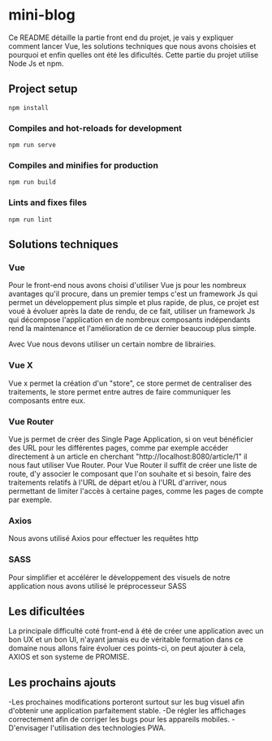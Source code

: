 # mini-blog

Ce README détaille la partie front end du projet, je vais y expliquer
comment lancer Vue, les solutions techniques que nous avons choisies et pourquoi et enfin quelles ont été les dificultés.
Cette partie du projet utilise Node Js et npm.

## Project setup
```
npm install 
```

### Compiles and hot-reloads for development
```
npm run serve
```

### Compiles and minifies for production
```
npm run build
```

### Lints and fixes files
```
npm run lint
```

## Solutions techniques
### Vue
Pour le front-end nous avons choisi d'utiliser Vue js pour les nombreux avantages qu'il procure, dans un premier temps c'est un framework Js qui permet un développement plus simple et plus rapide, de plus, ce projet est voué à évoluer après la date de rendu, de ce fait, utiliser un framework Js qui décompose l'application en de nombreux composants indépendants rend la maintenance et l'amélioration de ce dernier beaucoup plus simple.

Avec Vue nous devons utiliser un certain nombre de librairies.

### Vue X
Vue x permet la création d'un "store", ce store permet de centraliser des traitements, le store permet entre autres de faire communiquer les composants entre eux.

### Vue Router
Vue js permet de créer des Single Page Application, si on veut bénéficier des URL pour les différentes pages, comme par exemple accéder directement à un article en cherchant "http://localhost:8080/article/1" il nous faut utiliser Vue Router.
Pour Vue Router il suffit de créer une liste de route, d'y associer le composant que l'on souhaite et si besoin, faire des traitements relatifs à l'URL de départ et/ou à l'URL d'arriver, nous permettant de limiter l'accès à certaine pages, comme les pages de compte par exemple.

### Axios
Nous avons utilisé Axios pour effectuer les requêtes http

### SASS
Pour simplifier et accélérer le développement des visuels de notre application nous avons utilisé le préprocesseur SASS

## Les dificultées
La principale difficulté coté front-end à été de créer une application avec un bon UX et un bon UI, n'ayant jamais eu de véritable formation dans ce domaine nous allons faire évoluer ces points-ci, on peut ajouter à cela, AXIOS et son systeme de PROMISE.

## Les prochains ajouts
-Les prochaines modifications porteront surtout sur les bug visuel afin d'obtenir une application parfaitement stable.
-De régler les affichages correctement afin de corriger les bugs pour les appareils mobiles.
-D'envisager l'utilisation des technologies PWA.
